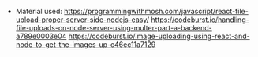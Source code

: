 - Material used: 
https://programmingwithmosh.com/javascript/react-file-upload-proper-server-side-nodejs-easy/
https://codeburst.io/handling-file-uploads-on-node-server-using-multer-part-a-backend-a789e0003e04
https://codeburst.io/image-uploading-using-react-and-node-to-get-the-images-up-c46ec11a7129
